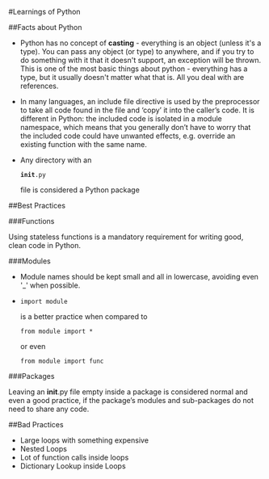 #Learnings of Python

##Facts about Python
* Python has no concept of **casting** - everything is an object (unless it's a type). You can pass any object (or type) to anywhere, and if you try to do something with it that it doesn't support, an exception will be thrown. This is one of the most basic things about python - everything has a type, but it usually doesn't matter what that is. All you deal with are references.

* In many languages, an include file directive is used by the preprocessor to take all code found in the file and ‘copy’ it into the caller’s code. It is different in Python: the included code is isolated in a module namespace, which means that you generally don’t have to worry that the included code could have unwanted effects, e.g. override an existing function with the same name.

* Any directory with an <pre><code>__init__.py</code></pre> file is considered a Python package

##Best Practices

###Functions

Using stateless functions is a mandatory requirement for writing good, clean code in Python.

###Modules

* Module names should be kept small and all in lowercase, avoiding even 	  '_' when possible.


*	<pre><code>import module</code></pre> is a better practice when compared to <pre><code>from module import *</code></pre> or even <pre><code>from module import func</code></pre>

###Packages

Leaving an __init__.py file empty inside a package is considered normal and even a good practice, if the package’s modules and sub-packages do not need to share any code.

##Bad Practices

* Large loops with something expensive
* Nested Loops
* Lot of function calls inside loops
* Dictionary Lookup inside Loops